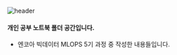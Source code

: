 ![header](https://capsule-render.vercel.app/api?type=waving&color=auto&height=200&section=header&text=ML%20STUDY&fontSize=50&animation=fadeIn&fontAlignY=30&desc=2022/10~2023/03&descAlignY=51&descAlign=62)

#### 개인 공부 노트북 폴더 공간입니다.
- 엔코아 빅데이터 MLOPS 5기 과정 중 작성한 내용들입니다.
